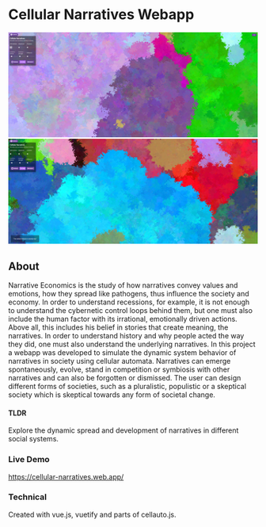 # Cellular Narratives Webapp
![Example Picture](Example_Screenshot.png)
![Example Picture](Example_Screenshot2.png)
## About
Narrative Economics is the study of how narratives convey values and emotions, how they spread like pathogens, thus influence the society and economy. In order to understand recessions, for example, it is not enough to understand the cybernetic control loops behind them, but one must also include the human factor with its irrational, emotionally driven actions. Above all, this includes his belief in stories that create meaning, the narratives. In order to understand history and why people acted the way they did, one must also understand the underlying narratives.
In this project a webapp was developed to simulate the dynamic system behavior of narratives in society using cellular automata. Narratives can emerge spontaneously, evolve, stand in competition or symbiosis with other narratives and can also be forgotten or dismissed. The user can design different forms of societies, such as a pluralistic, populistic or a skeptical society which is skeptical towards any form of societal change.

#### TLDR
Explore the dynamic spread and development of narratives in different social systems.

### Live Demo
https://cellular-narratives.web.app/

### Technical
Created with vue.js, vuetify and parts of cellauto.js.

